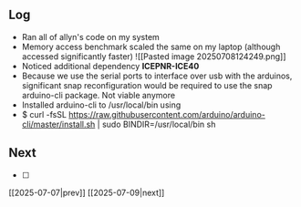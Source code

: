 ## Log
- Ran all of allyn's code on my system
- Memory access benchmark scaled the same on my laptop (although accessed significantly faster) ![[Pasted image 20250708124249.png]]
- Noticed additional dependency **ICEPNR-ICE40**
- Because we use the serial ports to interface over usb with the arduinos, significant snap reconfiguration would be required to use the snap arduino-cli package. Not viable anymore 
- Installed arduino-cli to /usr/local/bin using 
- $ curl -fsSL https://raw.githubusercontent.com/arduino/arduino-cli/master/install.sh | sudo BINDIR=/usr/local/bin sh

## Next
- [ ]

[[2025-07-07|prev]] [[2025-07-09|next]]
